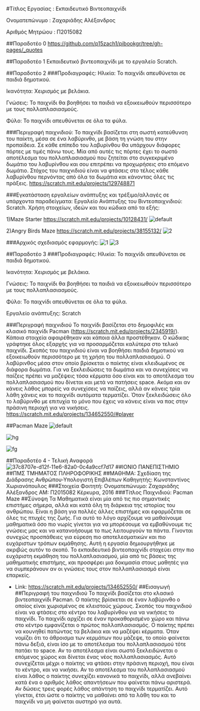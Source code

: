 #Τίτλος Εργασίας : Εκπαιδευτικό Βιντεοπαιχνίδι

Ονοματεπώνυμο : Ζαχαριάδης Αλέξανδρος

Αριθμός Μητρώου : Π2015082

##Παραδοτέο 0
https://github.com/p15zach1/pibookgr/tree/gh-pages/_quotes

##Παραδοτέο 1
Εκπαιδευτικό βιντεοπαιχνίδι με το εργαλείο Scratch.

##Παραδοτέο 2
###Προδιαγραφές:
Ηλικία: Το παιχνίδι απευθύνεται σε παιδιά δημοτικού.

Iκανότητα: Χειρισμός με βελάκια.

Γνώσεις: Το παιχνίδι θα βοηθήσει τα παιδιά να εξοικειωθούν περισσότερο με τους πολλαπλασιασμούς.

Φύλο: Το παιχνίδι απευθύνεται σε όλα τα φύλα.

###Περιγραφή παιχνιδιού:
Το παιχνίδι βασίζεται στη σωστή κατεύθυνση του παίκτη, μέσα σε ένα λαβύρινθο, με βάση τη γνώση του στην προπαίδεια. Σε κάθε επίπεδο του λαβυρίνθου θα υπάρχουν διάφορες πόρτες με τιμές πάνω τους. Μία από αυτές τις πόρτες έχει το σωστό αποτέλεσμα του πολλαπλασιασμού που ζητείται στο συγκεκριμένο δωμάτιο του λαβυρίνθου και σου επιτρέπει να προχωρήσεις στο επόμενο δωμάτιο. Στόχος του παιχνιδιού είναι να φτάσεις στο τέλος κάθε λαβυρίνθου περνόντας από όλα τα δωμάτια και κάνοντας όλες τις πράξεις. https://scratch.mit.edu/projects/129748871

###Εγκατάσταση εργαλείων ανάπτυξης και τρέξιμο/αλλαγές σε υπάρχοντα παραδείγματα:
Εργαλείο Ανάπτυξης του Βιντεοπαιχνιδιού: Scratch.
Χρήση στοιχείων, ιδεών και του κώδικα από τα εξής:

1)Maze Starter
https://scratch.mit.edu/projects/10128431/
![default](https://cloud.githubusercontent.com/assets/22659306/20116340/8b19e254-a604-11e6-9e6d-b80ef7ed75ab.png)

2)Angry Birds Maze
https://scratch.mit.edu/projects/38155132/
![2](https://cloud.githubusercontent.com/assets/22659306/20116522/382056f4-a605-11e6-9f21-056379dd83d8.png)

###Αρχικός σχεδιασμός εφαρμογής:
![1](https://cloud.githubusercontent.com/assets/22659306/20116596/887f90d8-a605-11e6-8a0d-ca407560f7bb.png)
![3](https://cloud.githubusercontent.com/assets/22659306/20116542/4de16546-a605-11e6-8125-67278227935b.png)

##Παραδοτέο 3
###Προδιαγραφές:
Ηλικία: Το παιχνίδι απευθύνεται σε παιδιά δημοτικού.

Iκανότητα: Χειρισμός με βελάκια.

Γνώσεις: Το παιχνίδι θα βοηθήσει τα παιδιά να εξοικειωθούν περισσότερο με τους πολλαπλασιασμούς.

Φύλο: Το παιχνίδι απευθύνεται σε όλα τα φύλα.

Εργαλείο ανάπτυξης: Scratch

###Περιγραφή παιχνιδιού
Το παιχνίδι βασίζεται στο δημοφιλές και κλασικό παιχνίδι Pacman (https://scratch.mit.edu/projects/2345919/). Κάποια στοιχεία αφαιρέθηκαν και κάποια άλλα προστέθηκαν. Ο κώδικας γράφτηκε όλος εξαρχής για να προσαρμόζεται καλύτερα στο τελικό παιχνίδι. Σκοπός του παιχνιδιού είναι να βοηθήσει παιδιά δημοτικού να εξοικειωθούν περισσότερο με τη χρήση του πολλαπλασιασμού. Ο λαβύρινθος μέσα στον οποίο βρίσκεται ο παίκτης είναι κλειδωμένος σε διάφορα δωμάτια. Για να ξεκλειδώσεις τα δωμάτια και να συνεχίσεις να παίζεις πρέπει να μαζέψεις τόσα κέρματα όσο είναι και το αποτέλεσμα του πολλαπλασιασμού που δίνεται και μετά να πατήσεις space. Ακόμα και αν κάνεις λάθος μπορείς να συνεχίσεις να παίζεις, αλλά αν κάνεις τρία λάθη χάνεις και το παιχνίδι αυτόματα τερματίζει. Όταν ξεκλειδώσεις όλο το λαβύρινθο με επιτυχία το μόνο που έχεις να κάνεις είναι να πας στην πράσινη περιοχή για να νικήσεις. https://scratch.mit.edu/projects/134652550/#player

##Pacman Maze
![default](https://cloud.githubusercontent.com/assets/22659306/20965192/3f61b6ea-bc7d-11e6-8ed1-25258ec3e5a4.png)

![hg](https://cloud.githubusercontent.com/assets/22659306/20965262/93bca0d8-bc7d-11e6-9ae5-f71cb2a64aca.png)

![fg](https://cloud.githubusercontent.com/assets/22659306/20965268/9836af78-bc7d-11e6-852a-5e505bb170b9.png)

##Παραδοτέο 4 - Τελική Αναφορά
![37c8707e-d12f-11e6-82a0-0c4a9ccf7d17](https://cloud.githubusercontent.com/assets/22659306/22016750/02cb7b64-dcb0-11e6-90c6-545ea5c429c4.jpg)
##ΙΟΝΙΟ ΠΑΝΕΠΙΣΤΗΜΙΟ
##ΠΜΣ ΤΜΗΜΑΤΟΣ ΠΛΗΡΟΦΟΡΙΚΗΣ
##ΜΑΘΗΜΑ: Σχεδίαση της Διάδρασης Ανθρώπου-Υπολογιστή
Επιβλέπων Καθηγητής: Κωνσταντίνος Χωριανόπουλος
###Στοιχεία Φοιτητή:
Ονοματεπώνυμο: Ζαχαριάδης Αλέξανδρος
ΑΜ: Π2015082
Κέρκυρα, 2016
###Τίτλος Παιχνιδιού:
Pacman Maze
##Σύνοψη
Τα Μαθηματικά είναι μία από τις πιο σημαντικές επιστήμες σήμερα, αλλά και κατά όλη τη διάρκεια της ιστορίας του ανθρώπου. Είναι η βάση για πολλές άλλες επιστήμες και εφαρμόζεται σε όλες τις πτυχές της ζωής. Για αυτό το λόγο αρχίζουμε να μαθαίνουμε μαθηματικά όσο πιο νωρίς γίνεται για να μπορέσουμε να εμβαθύνουμε τις γνώσεις μας και να κατανοήσουμε το πως λειτουργούν τα πάντα. Γίνονται συνεχώς προσπάθειες για εύρεση πιο αποτελεσματικών και πιο ευχάριστων τρόπων εκμάθησης. Αυτή η εργασία δημιουργήθηκε με ακριβώς αυτόν το σκοπό. Το εκπαιδευτικό βιντεοπαιχνίδι στοχεύει στην πιο ευχάριστη εκμάθηση του πολλαπλασιασμού, μία από τις βάσεις της μαθηματικής επιστήμης, και προσφέρει μια δοκιμασία στους μαθητές για να συμπεράνουν αν οι γνώσεις τους στον πολλαπλασιασμό είναι επαρκείς.
* Link: https://scratch.mit.edu/projects/134652550/
##Εισαγωγή
##Περιγραφή του παιχνιδιού
Το παιχνίδι βασίζεται στο κλασικό βιντεοπαιχνίδι Pacman. Ο παίκτης βρίσκεται σε έναν λαβύρινθο ο οποίος είναι χωρισμένος σε κλειστούς χώρους. Σκοπός του παιχνιδιού είναι να φτάσεις στο κέντρο του λαβυρίνθου για να νικήσεις το παιχνίδι. Το παιχνίδι αρχίζει σε έναν προκαθορισμένο χώρο και πάνω στο κέντρο εμφανίζεται ο πρώτος πολλαπλασιασμός. Ο παίκτης πρέπει να κουνηθεί πατώντας τα βελάκια και να μαζέψει κέρματα. Όταν νομίζει ότι το άθροισμα των κερμάτων που μάζεψε, το οποίο φαίνεται πάνω δεξιά, είναι ίσο με το αποτέλεσμα του πολλαπλασιασμού τότε πατάει το space. Αν το αποτέλεσμα είναι σωστό ξεκλειδώνεται ο επόμενος χώρος και δίνεται ένας νέος πολλαπλασιασμός. Αυτό συνεχίζεται μέχρι ο παίκτης να φτάσει στην πράσινη περιοχή, που είναι το κέντρο, και να νικήσει. Αν το αποτέλεσμα του πολλαπλασιασμού είναι λάθος ο παίκτης συνεχίζει κανονικά το παιχνίδι, αλλά ανεβαίνει κατά ένα ο αριθμός λάθος απαντήσεων που φαίνεται πάνω αριστερά. Αν δώσεις τρεις φορές λάθος απάντηση το παιχνίδι τερματίζει. Αυτό γίνεται, έτσι ώστε ο παίκτης να μαθαίνει από τα λάθη του και το παιχνίδι να μη φαίνεται αυστηρό για αυτά.
